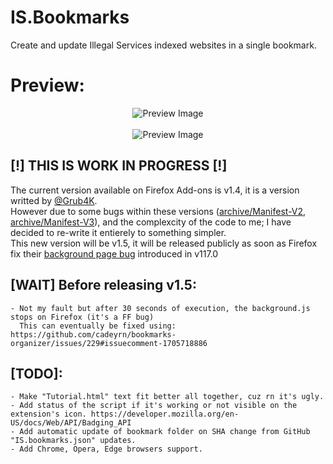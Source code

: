 # IS.Bookmarks
Create and update Illegal Services indexed websites in a single bookmark.

# Preview:
<p align="center">
  <img src="https://github.com/Illegal-Services/IS.Bookmarks/assets/62464560/afd570df-d7e5-4502-b7bc-f96b8ba2629e" alt="Preview Image">
  <br>
  <br>
  <img src="https://github.com/Illegal-Services/IS.Bookmarks/assets/62464560/95a53fad-3eee-4a59-8ee6-ecceec303827" alt="Preview Image">
</p>

## [!] THIS IS WORK IN PROGRESS [!]
The current version available on Firefox Add-ons is v1.4, it is a version writted by [@Grub4K](https://github.com/grub4k).<br />
However due to some bugs within these versions ([archive/Manifest-V2](https://github.com/Illegal-Services/IS.Bookmarks/tree/archive/Manifest-V2), [archive/Manifest-V3](https://github.com/Illegal-Services/IS.Bookmarks/tree/archive/Manifest-V3)), and the complexcity of the code to me; I have decided to re-write it entierely to something simpler.<br />
This new version will be v1.5, it will be released publicly as soon as Firefox fix their [background page bug](https://bugzilla.mozilla.org/show_bug.cgi?id=1851373) introduced in v117.0

## [WAIT] Before releasing v1.5:
```
- Not my fault but after 30 seconds of execution, the background.js stops on Firefox (it's a FF bug)
  This can eventually be fixed using: https://github.com/cadeyrn/bookmarks-organizer/issues/229#issuecomment-1705718886
```

## [TODO]:
```
- Make "Tutorial.html" text fit better all together, cuz rn it's ugly.
- Add status of the script if it's working or not visible on the extension's icon. https://developer.mozilla.org/en-US/docs/Web/API/Badging_API
- Add automatic update of bookmark folder on SHA change from GitHub "IS.bookmarks.json" updates.
- Add Chrome, Opera, Edge browsers support.
```
